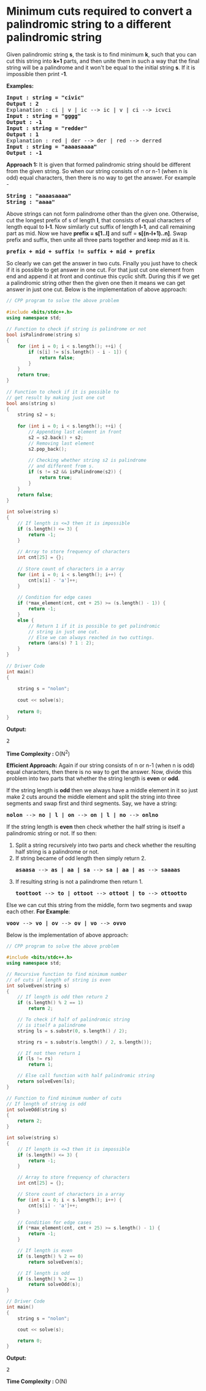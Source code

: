 # Minimum cuts required to convert a palindromic string to a different palindromic string




Given palindromic string <strong>s</strong>, the task is to find minimum <strong>k</strong>, such that you can cut this string into <strong>k+1</strong> parts, and then unite them in such a way that the final string will be a palindrome and it won't be equal to the initial string <strong>s</strong>. If it is impossible then print <strong>-1</strong>.

<strong>Examples:</strong>
<pre>
<strong>Input : string = "civic"</strong>
<strong>Output : 2</strong>
Explanation : ci | v | ic --&gt; ic | v | ci --&gt; icvci
<strong>Input : string = "gggg"</strong>
<strong>Output : -1</strong>
<strong>Input : string = "redder"</strong>
<strong>Output : 1</strong>
Explanation : red | der --&gt; der | red --&gt; derred
<strong>Input : string = "aaaasaaaa"</strong>
<strong>Output : -1</strong>
</pre>

<strong>Approach 1:</strong> It is given that formed palindromic string should be different from the given string.
So when our string consists of n or n-1 (when n is odd) equal characters, then there is no way to get the answer. For example -
<pre>
<strong>String : "aaaasaaaa"</strong>
<strong>String : "aaaa"</strong>
</pre>
Above strings can not form palindrome other than the given one.
Otherwise, cut the longest prefix of s of length <strong>l</strong>, that consists of equal characters of length equal to <strong>l-1</strong>. Now similarly cut suffix of length <strong>l-1</strong>, and call remaining part as mid.
Now we have <strong>prefix = s[1..l]</strong> and suff = <strong>s[(n-l+1)..n]</strong>. Swap prefix and suffix, then unite all three parts together and keep mid as it is.
<pre>
<strong>prefix + mid + suffix != suffix + mid + prefix</strong>
</pre>
So clearly we can get the answer in two cuts. Finally you just have to check if it is possible to get answer in one cut. For that just cut one element from end and append it at front and continue this cyclic shift. During this if we get a palindromic string other then the given one then it means we can get answer in just one cut.
Below is the implementation of above approach:

```cpp
// CPP program to solve the above problem 
  
#include <bits/stdc++.h> 
using namespace std; 
  
// Function to check if string is palindrome or not 
bool isPalindrome(string s) 
{ 
    for (int i = 0; i < s.length(); ++i) { 
        if (s[i] != s[s.length() - i - 1]) { 
            return false; 
        } 
    } 
    return true; 
} 
  
// Function to check if it is possible to 
// get result by making just one cut 
bool ans(string s) 
{ 
    string s2 = s; 
  
    for (int i = 0; i < s.length(); ++i) { 
        // Appending last element in front 
        s2 = s2.back() + s2; 
        // Removing last element 
        s2.pop_back(); 
  
        // Checking whether string s2 is palindrome 
        // and different from s. 
        if (s != s2 && isPalindrome(s2)) { 
            return true; 
        } 
    } 
    return false; 
} 
  
int solve(string s) 
{ 
    // If length is <=3 then it is impossible 
    if (s.length() <= 3) { 
        return -1; 
    } 
  
    // Array to store frequency of characters 
    int cnt[25] = {}; 
  
    // Store count of characters in a array 
    for (int i = 0; i < s.length(); i++) { 
        cnt[s[i] - 'a']++; 
    } 
  
    // Condition for edge cases 
    if (*max_element(cnt, cnt + 25) >= (s.length() - 1)) { 
        return -1; 
    } 
    else { 
        // Return 1 if it is possible to get palindromic 
        // string in just one cut. 
        // Else we can always reached in two cuttings. 
        return (ans(s) ? 1 : 2); 
    } 
} 
  
// Driver Code 
int main() 
{ 
  
    string s = "nolon"; 
  
    cout << solve(s); 
  
    return 0; 
} 
```
<div class = 'outputDiv'>
<b>Output:</b>
<pre>
2
</pre>
</div>
<strong>Time Complexity : </strong>O(N<sup>2</sup>)
 
<strong>Efficient Approach:</strong> Again if our string consists of n or n-1 (when n is odd) equal characters, then there is no way to get the answer.
Now, divide this problem into two parts that whether the string length is <strong>even</strong> or <strong>odd</strong>.

If the string length is <strong>odd</strong> then we always have a middle element in it so just make 2 cuts around the middle element and split the string into three segments and swap first and third segments.
Say, we have a string:
<pre><strong>nolon</strong> --&gt; <strong>no | l | on</strong> --&gt; <strong>on | l | no</strong> --&gt; <strong>onlno</strong></pre>
If the string length is <strong>even</strong> then check whether the half string is itself a palindromic string or not.
If so then:
<ol>
<li>Split a string recursively into two parts and check whether the resulting half string is a palindrome or not.</li>
<li>If string became of odd length then simply return 2.
<pre><strong>asaasa</strong> --&gt; <strong>as | aa | sa</strong> --&gt; <strong>sa | aa | as</strong> --&gt; <strong>saaaas</strong></pre></li>
<li>If resulting string is not a palindrome then return 1.
<pre><strong>toottoot</strong> --&gt; <strong>to | ottoot</strong> --&gt; <strong>ottoot | to</strong> --&gt; <strong>ottootto</strong></pre></li>
</ol>
Else we can cut this string from the middle, form two segments and swap each other.
<strong>For Example</strong>:
<pre><strong>voov</strong> --&gt; <strong>vo | ov</strong> --&gt; <strong>ov | vo</strong> --&gt; <strong>ovvo</strong></pre>
Below is the implementation of above approach:
 
 
```cpp
// CPP program to solve the above problem 

#include <bits/stdc++.h> 
using namespace std; 

// Recursive function to find minimum number 
// of cuts if length of string is even 
int solveEven(string s) 
{ 
	// If length is odd then return 2 
	if (s.length() % 2 == 1) 
		return 2; 

	// To check if half of palindromic string 
	// is itself a palindrome 
	string ls = s.substr(0, s.length() / 2); 

	string rs = s.substr(s.length() / 2, s.length()); 

	// If not then return 1 
	if (ls != rs) 
		return 1; 

	// Else call function with half palindromic string 
	return solveEven(ls); 
} 

// Function to find minimum number of cuts 
// If length of string is odd 
int solveOdd(string s) 
{ 
	return 2; 
} 

int solve(string s) 
{ 
	// If length is <=3 then it is impossible 
	if (s.length() <= 3) { 
		return -1; 
	} 

	// Array to store frequency of characters 
	int cnt[25] = {}; 

	// Store count of characters in a array 
	for (int i = 0; i < s.length(); i++) { 
		cnt[s[i] - 'a']++; 
	} 

	// Condition for edge cases 
	if (*max_element(cnt, cnt + 25) >= s.length() - 1) { 
		return -1; 
	} 

	// If length is even 
	if (s.length() % 2 == 0) 
		return solveEven(s); 

	// If length is odd 
	if (s.length() % 2 == 1) 
		return solveOdd(s); 
} 

// Driver Code 
int main() 
{ 
	string s = "nolon"; 

	cout << solve(s); 

	return 0; 
} 
```
<div class = 'outputDiv'>
<b>Output:</b>
<pre>
2
</pre>
</div>
<strong>Time Complexity : </strong>O(N)











